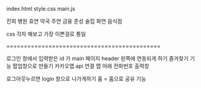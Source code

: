 index.html
style.css
main.js

진희 병원
효연 약국
주연 금융
준성 술집
화연 음식점

css 
각자 해보고
가장 이쁜걸로 통일

============================================

로그인 창에서 입력받은 id 가 main 페이지 header 왼쪽에 연동되게 하기
즐겨찾기 기능 팝업창으로 만들기
카카오맵 api 연결
맵 아래 전화번호 출력창

로그아웃누르면  login 창으로 나가게하기
홈 = 홈으로
공유 기능
